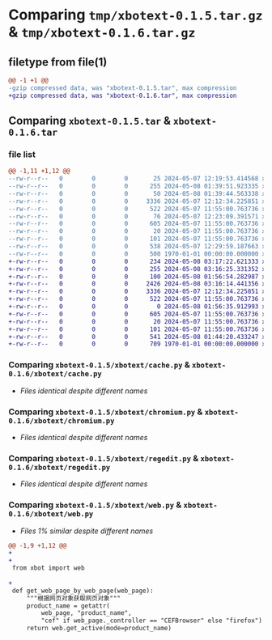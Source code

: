 # Comparing `tmp/xbotext-0.1.5.tar.gz` & `tmp/xbotext-0.1.6.tar.gz`

## filetype from file(1)

```diff
@@ -1 +1 @@
-gzip compressed data, was "xbotext-0.1.5.tar", max compression
+gzip compressed data, was "xbotext-0.1.6.tar", max compression
```

## Comparing `xbotext-0.1.5.tar` & `xbotext-0.1.6.tar`

### file list

```diff
@@ -1,11 +1,12 @@
--rw-r--r--   0        0        0       25 2024-05-07 12:19:53.414568 xbotext-0.1.5/README.md
--rw-r--r--   0        0        0      255 2024-05-08 01:39:51.923335 xbotext-0.1.5/pyproject.toml
--rw-r--r--   0        0        0       50 2024-05-08 01:39:44.563338 xbotext-0.1.5/xbotext/__init__.py
--rw-r--r--   0        0        0     3336 2024-05-07 12:12:34.225851 xbotext-0.1.5/xbotext/cache.py
--rw-r--r--   0        0        0      522 2024-05-07 11:55:00.763736 xbotext-0.1.5/xbotext/chromium.py
--rw-r--r--   0        0        0       76 2024-05-07 12:23:09.391571 xbotext-0.1.5/xbotext/client.py
--rw-r--r--   0        0        0      605 2024-05-07 11:55:00.763736 xbotext-0.1.5/xbotext/regedit.py
--rw-r--r--   0        0        0       20 2024-05-07 11:55:00.763736 xbotext-0.1.5/xbotext/sofaware.py
--rw-r--r--   0        0        0      101 2024-05-07 11:55:00.763736 xbotext-0.1.5/xbotext/system.py
--rw-r--r--   0        0        0      538 2024-05-07 12:29:59.187663 xbotext-0.1.5/xbotext/web.py
--rw-r--r--   0        0        0      500 1970-01-01 00:00:00.000000 xbotext-0.1.5/PKG-INFO
+-rw-r--r--   0        0        0      234 2024-05-08 03:17:22.621333 xbotext-0.1.6/README.md
+-rw-r--r--   0        0        0      255 2024-05-08 03:16:25.331352 xbotext-0.1.6/pyproject.toml
+-rw-r--r--   0        0        0      100 2024-05-08 01:56:54.282987 xbotext-0.1.6/xbotext/__init__.py
+-rw-r--r--   0        0        0     2426 2024-05-08 03:16:14.441356 xbotext-0.1.6/xbotext/app.py
+-rw-r--r--   0        0        0     3336 2024-05-07 12:12:34.225851 xbotext-0.1.6/xbotext/cache.py
+-rw-r--r--   0        0        0      522 2024-05-07 11:55:00.763736 xbotext-0.1.6/xbotext/chromium.py
+-rw-r--r--   0        0        0        0 2024-05-08 01:56:35.912993 xbotext-0.1.6/xbotext/excel.py
+-rw-r--r--   0        0        0      605 2024-05-07 11:55:00.763736 xbotext-0.1.6/xbotext/regedit.py
+-rw-r--r--   0        0        0       20 2024-05-07 11:55:00.763736 xbotext-0.1.6/xbotext/sofaware.py
+-rw-r--r--   0        0        0      101 2024-05-07 11:55:00.763736 xbotext-0.1.6/xbotext/system.py
+-rw-r--r--   0        0        0      541 2024-05-08 01:44:20.433247 xbotext-0.1.6/xbotext/web.py
+-rw-r--r--   0        0        0      709 1970-01-01 00:00:00.000000 xbotext-0.1.6/PKG-INFO
```

### Comparing `xbotext-0.1.5/xbotext/cache.py` & `xbotext-0.1.6/xbotext/cache.py`

 * *Files identical despite different names*

### Comparing `xbotext-0.1.5/xbotext/chromium.py` & `xbotext-0.1.6/xbotext/chromium.py`

 * *Files identical despite different names*

### Comparing `xbotext-0.1.5/xbotext/regedit.py` & `xbotext-0.1.6/xbotext/regedit.py`

 * *Files identical despite different names*

### Comparing `xbotext-0.1.5/xbotext/web.py` & `xbotext-0.1.6/xbotext/web.py`

 * *Files 1% similar despite different names*

```diff
@@ -1,9 +1,12 @@
+
+
 from xbot import web
 
+
 def get_web_page_by_web_page(web_page):
     """根据网页对象获取网页对象"""
     product_name = getattr(
         web_page, "product_name",
         "cef" if web_page._controller == "CEFBrowser" else "firefox")
     return web.get_active(mode=product_name)
```

